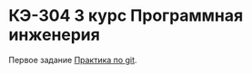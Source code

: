 # КЭ-304 3 курс Программная инженерия

Первое задание [Практика по git](https://github.com/tumalexx02/web2023susu304/tree/main/gitScreenshots).
